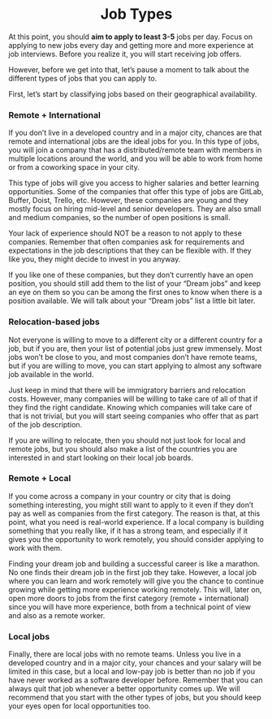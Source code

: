 <h1 align="center">Job Types</h1>

At this point, you should **aim to apply to least 3-5** jobs per day. Focus on applying to new jobs every day and getting more and more experience at job interviews. Before you realize it, you will start receiving job offers.

However, before we get into that, let’s pause a moment to talk about the different types of jobs that you can apply to.

First, let’s start by classifying jobs based on their geographical availability.

### Remote + International

If you don’t live in a developed country and in a major city, chances are that remote and international jobs are the ideal jobs for you. In this type of jobs, you will join a company that has a distributed/remote team with members in multiple locations around the world, and you will be able to work from home or from a coworking space in your city.

This type of jobs will give you access to higher salaries and better learning opportunities. Some of the companies that offer this type of jobs are GitLab, Buffer, Doist, Trello, etc. However, these companies are young and they mostly focus on hiring mid-level and senior developers. They are also small and medium companies, so the number of open positions is small.

Your lack of experience should NOT be a reason to not apply to these companies. Remember that often companies ask for requirements and expectations in the job descriptions that they can be flexible with. If they like you, they might decide to invest in you anyway.

If you like one of these companies, but they don’t currently have an open position, you should still add them to the list of your “Dream jobs” and keep an eye on them so you can be among the first ones to know when there is a position available. We will talk about your “Dream jobs” list a little bit later.

### Relocation-based jobs

Not everyone is willing to move to a different city or a different country for a job, but if you are, then your list of potential jobs just grew immensely. Most jobs won’t be close to you, and most companies don’t have remote teams, but if you are willing to move, you can start applying to almost any software job available in the world.

Just keep in mind that there will be immigratory barriers and relocation costs. However, many companies will be willing to take care of all of that if they find the right candidate. Knowing which companies will take care of that is not trivial, but you will start seeing companies who offer that as part of the job description.

If you are willing to relocate, then you should not just look for local and remote jobs, but you should also make a list of the countries you are interested in and start looking on their local job boards.

### Remote + Local

If you come across a company in your country or city that is doing something interesting, you might still want to apply to it even if they don’t pay as well as companies from the first category. The reason is that, at this point, what you need is real-world experience. If a local company is building something that you really like, if it has a strong team, and especially if it gives you the opportunity to work remotely, you should consider applying to work with them.

Finding your dream job and building a successful career is like a marathon. No one finds their dream job in the first job they take. However, a local job where you can learn and work remotely will give you the chance to continue growing while getting more experience working remotely. This will, later on, open more doors to jobs from the first category (remote + international) since you will have more experience, both from a technical point of view and also as a remote worker.

### Local jobs

Finally, there are local jobs with no remote teams. Unless you live in a developed country and in a major city, your chances and your salary will be limited in this case, but a local and low-pay job is better than no job if you have never worked as a software developer before. Remember that you can always quit that job whenever a better opportunity comes up. We will recommend that you start with the other types of jobs, but you should keep your eyes open for local opportunities too.
